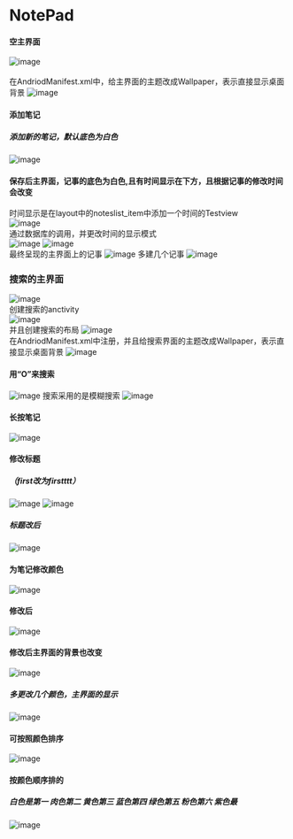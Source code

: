# NotePad
#### 空主界面
![image](https://github.com/zimando/NotePad-master/raw/master/app/src/main/res/drawable/1.png)
<br>  
在AndriodManifest.xml中，给主界面的主题改成Wallpaper，表示直接显示桌面背景
![image](https://github.com/zimando/NotePad-master/raw/master/app/src/main/res/drawable/30.png)
#### 添加笔记
##### 添加新的笔记，默认底色为白色
![image](https://github.com/zimando/NotePad-master/raw/master/app/src/main/res/drawable/2.png)
#### 保存后主界面，记事的底色为白色,且有时间显示在下方，且根据记事的修改时间会改变
时间显示是在layout中的noteslist_item中添加一个时间的Testview
<br>![image](https://github.com/zimando/NotePad-master/raw/master/app/src/main/res/drawable/35.png)
<br> 通过数据库的调用，并更改时间的显示模式
<br>
![image](https://github.com/zimando/NotePad-master/raw/master/app/src/main/res/drawable/29.png)
![image](https://github.com/zimando/NotePad-master/raw/master/app/src/main/res/drawable/36.png)
<br> 最终呈现的主界面上的记事 
![image](https://github.com/zimando/NotePad-master/raw/master/app/src/main/res/drawable/5.png)
多建几个记事
![image](https://github.com/zimando/NotePad-master/raw/master/app/src/main/res/drawable/6.png)
### 搜索的主界面
![image](https://github.com/zimando/NotePad-master/raw/master/app/src/main/res/drawable/7.png)
<br>创建搜索的anctivity <br>
![image](https://github.com/zimando/NotePad-master/raw/master/app/src/main/res/drawable/26.png)
<br>并且创建搜索的布局
![image](https://github.com/zimando/NotePad-master/raw/master/app/src/main/res/drawable/27.png)
<br> 在AndriodManifest.xml中注册，并且给搜索界面的主题改成Wallpaper，表示直接显示桌面背景
![image](https://github.com/zimando/NotePad-master/raw/master/app/src/main/res/drawable/32.png)
#### 用“O”来搜索 
![image](https://github.com/zimando/NotePad-master/raw/master/app/src/main/res/drawable/8.png)
搜索采用的是模糊搜索
![image](https://github.com/zimando/NotePad-master/raw/master/app/src/main/res/drawable/25.png)
#### 长按笔记
![image](https://github.com/zimando/NotePad-master/raw/master/app/src/main/res/drawable/9.png)
#### 修改标题
##### （first改为firstttt）
![image](https://github.com/zimando/NotePad-master/raw/master/app/src/main/res/drawable/10.png)
![image](https://github.com/zimando/NotePad-master/raw/master/app/src/main/res/drawable/11.png)
##### 标题改后
![image](https://github.com/zimando/NotePad-master/raw/master/app/src/main/res/drawable/12.png)

#### 为笔记修改颜色
![image](https://github.com/zimando/NotePad-master/raw/master/app/src/main/res/drawable/15.png)
#### 修改后
![image](https://github.com/zimando/NotePad-master/raw/master/app/src/main/res/drawable/16.png)
#### 修改后主界面的背景也改变
![image](https://github.com/zimando/NotePad-master/raw/master/app/src/main/res/drawable/17.png)
##### 多更改几个颜色，主界面的显示
![image](https://github.com/zimando/NotePad-master/raw/master/app/src/main/res/drawable/18.png)
#### 可按照颜色排序
![image](https://github.com/zimando/NotePad-master/raw/master/app/src/main/res/drawable/19.png)
#### 按颜色顺序排的
##### 白色是第一 肉色第二 黄色第三 蓝色第四 绿色第五 粉色第六 紫色最
![image](https://github.com/zimando/NotePad-master/raw/master/app/src/main/res/drawable/20.png)

